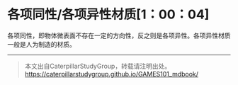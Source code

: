 # 各项同性/各项异性材质[1：00：04]


各项同性，即物体微表面不存在一定的方向性，反之则是各项异性。各项异性材质一般是人为制造的材质。


------------------------------

> 本文出自CaterpillarStudyGroup，转载请注明出处。  
> https://caterpillarstudygroup.github.io/GAMES101_mdbook/